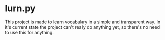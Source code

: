 # lurn.py
This project is made to learn vocabulary in a simple and transparent way.
In it's current state the project can't really do anything yet, so there's no need to use this for anything.
